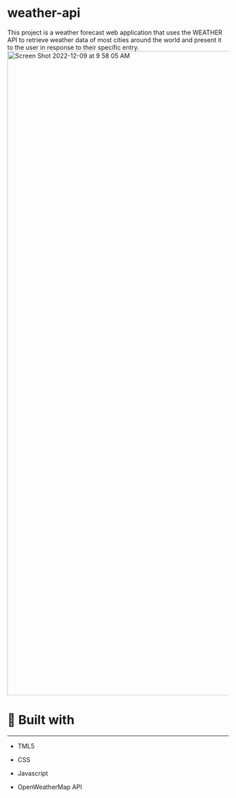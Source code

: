 # weather-api

This project is a weather forecast web application that uses the WEATHER API to retrieve weather data of most cities around the world and present it to the user in response to their specific entry.
<img width="1466" alt="Screen Shot 2022-12-09 at 9 58 05 AM" src="https://user-images.githubusercontent.com/106827018/206764109-614ca0f3-be79-4ea3-91a4-f32d721887bf.png">

# 🔧 Built with
***

* TML5

* CSS

* Javascript

* OpenWeatherMap API
